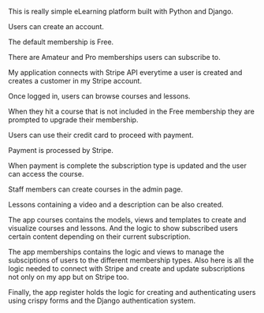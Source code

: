 This is really simple eLearning platform built with Python and Django.

Users can create an account.

The default membership is Free.

There are Amateur and Pro memberships users can subscribe to.

My application connects with Stripe API everytime a user is created and creates a customer in my Stripe account.

Once logged in, users can browse courses and lessons.

When they hit a course that is not included in the Free membership they are prompted to upgrade their membership.

Users can use their credit card to proceed with payment.

Payment is processed by Stripe.

When payment is complete the subscription type is updated and the user can access the course.

Staff members can create courses in the admin page.

Lessons containing a video and a description can be also created.

The app courses contains the models, views and templates to create and visualize courses and lessons. And the logic to show subscribed users certain content depending on their current subscription. 

The app memberships contains the logic and views to manage the subsciptions of users to the different membership types. Also here is all the logic needed to connect with Stripe and create and update subscriptions not only on my app but on Stripe too.

Finally, the app register holds the logic for creating and authenticating users using crispy forms and the Django authentication system.